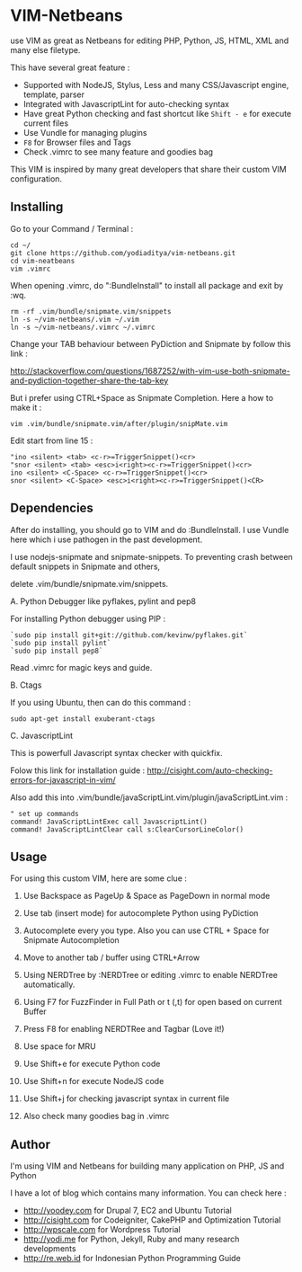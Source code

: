 VIM-Netbeans
=============

use VIM as great as Netbeans for editing PHP, Python, JS, HTML, XML and many else filetype.

This have several great feature :

- Supported with NodeJS, Stylus, Less and many CSS/Javascript engine, template, parser 
- Integrated with JavascriptLint for auto-checking syntax 
- Have great Python checking and fast shortcut like `Shift - e` for execute current files
- Use Vundle for managing plugins
- `F8` for Browser files and Tags
- Check .vimrc to see many feature and goodies bag


This VIM is inspired by many great developers that share their custom VIM configuration.


Installing
-----------

Go to your Command / Terminal : 

    cd ~/
    git clone https://github.com/yodiaditya/vim-netbeans.git 
    cd vim-neatbeans
    vim .vimrc 


When opening .vimrc, do ":BundleInstall" to install all package and exit by :wq.

    rm -rf .vim/bundle/snipmate.vim/snippets
    ln -s ~/vim-netbeans/.vim ~/.vim
    ln -s ~/vim-netbeans/.vimrc ~/.vimrc

Change your TAB behaviour between PyDiction and Snipmate by follow this link :

http://stackoverflow.com/questions/1687252/with-vim-use-both-snipmate-and-pydiction-together-share-the-tab-key

But i prefer using CTRL+Space as Snipmate Completion. Here a how to make it :

`vim .vim/bundle/snipmate.vim/after/plugin/snipMate.vim`

Edit start from line 15 :

    "ino <silent> <tab> <c-r>=TriggerSnippet()<cr>
    "snor <silent> <tab> <esc>i<right><c-r>=TriggerSnippet()<cr>
    ino <silent> <C-Space> <c-r>=TriggerSnippet()<cr>
    snor <silent> <C-Space> <esc>i<right><c-r>=TriggerSnippet()<CR>


Dependencies
------------

After do installing, you should go to VIM and do :BundleInstall. I use Vundle here which i use pathogen in the past development.

I use nodejs-snipmate and snipmate-snippets. To preventing crash between default snippets in Snipmate and others,

delete .vim/bundle/snipmate.vim/snippets. 


A. Python Debugger like pyflakes, pylint and pep8

For installing Python debugger using PIP :

    `sudo pip install git+git://github.com/kevinw/pyflakes.git`
    `sudo pip install pylint`
    `sudo pip install pep8`

Read .vimrc for magic keys and guide.


B. Ctags

If you using Ubuntu, then can do this command :

`sudo apt-get install exuberant-ctags`


C. JavascriptLint

This is powerfull Javascript syntax checker with quickfix.

Folow this link for installation guide : http://cisight.com/auto-checking-errors-for-javascript-in-vim/

Also add this into .vim/bundle/javaScriptLint.vim/plugin/javaScriptLint.vim :


    " set up commands
    command! JavaScriptLintExec call JavascriptLint()
    command! JavaScriptLintClear call s:ClearCursorLineColor()


Usage
------
For using this custom VIM, here are some clue : 

1. Use Backspace as PageUp & Space as PageDown in normal mode

2. Use tab (insert mode) for autocomplete Python using PyDiction

3. Autocomplete every you type. Also you can use CTRL + Space for Snipmate Autocompletion

4. Move to another tab / buffer using CTRL+Arrow

5. Using NERDTree by :NERDTree or editing .vimrc to enable NERDTree automatically.

6. Using F7 for FuzzFinder in Full Path or <leader>t (,t) for open based on current Buffer 

7. Press F8 for enabling NERDTRee and Tagbar (Love it!) 

8. Use <leader> space for MRU

9. Use Shift+e for execute Python code 

10. Use Shift+n for execute NodeJS code 

11. Use Shift+j for checking javascript syntax in current file 

12. Also check many goodies bag in .vimrc



Author
-------
I'm using VIM and Netbeans for building many application on PHP, JS and Python

I have a lot of blog which contains many information. You can check here : 

- http://yoodey.com for Drupal 7, EC2 and Ubuntu Tutorial
- http://cisight.com for Codeigniter, CakePHP and Optimization Tutorial 
- http://wpscale.com for Wordpress Tutorial
- http://yodi.me for Python, Jekyll, Ruby and many research developments
- http://re.web.id for Indonesian Python Programming Guide

